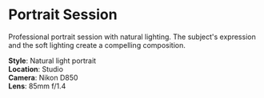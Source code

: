 # Portrait Session

Professional portrait session with natural lighting. The subject's expression and the soft lighting create a compelling composition.

**Style**: Natural light portrait  
**Location**: Studio  
**Camera**: Nikon D850  
**Lens**: 85mm f/1.4